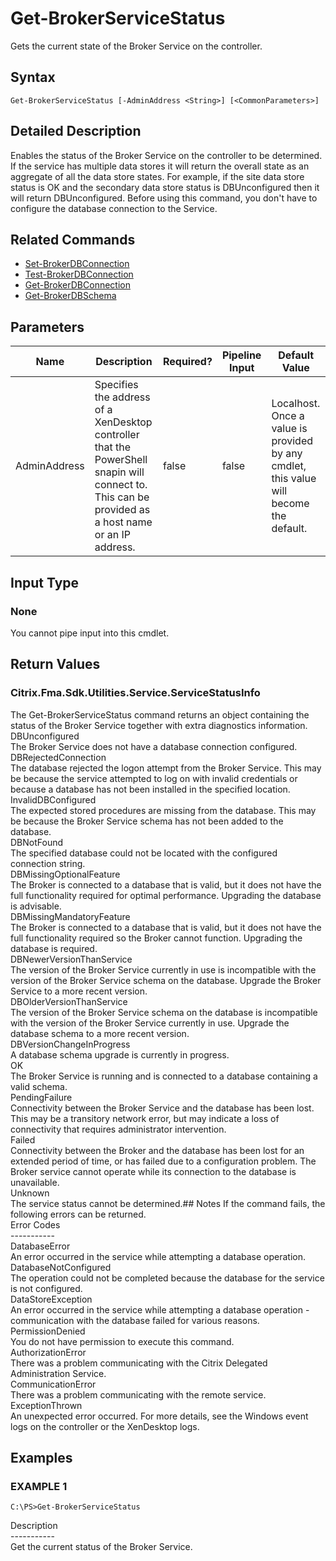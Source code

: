 ﻿# Get-BrokerServiceStatus

   Gets the current state of the Broker Service on the controller.

## Syntax
```
Get-BrokerServiceStatus [-AdminAddress <String>] [<CommonParameters>]
```

## Detailed Description
   Enables the status of the Broker Service on the controller to be determined. If the service has multiple data stores it will return the overall state as an aggregate of all the data store states. For example, if the site data store status is OK and the secondary data store status is DBUnconfigured then it will return DBUnconfigured. Before using this command, you don't have to configure the database connection to the Service.

## Related Commands
  * [Set-BrokerDBConnection](Set-BrokerDBConnection.html)
  * [Test-BrokerDBConnection](Test-BrokerDBConnection.html)
  * [Get-BrokerDBConnection](Get-BrokerDBConnection.html)
  * [Get-BrokerDBSchema](Get-BrokerDBSchema.html)
## Parameters

| Name   | Description | Required? | Pipeline Input | Default Value |
| --- | --- | --- | --- | --- |
| AdminAddress | Specifies the address of a XenDesktop controller that the PowerShell snapin will connect to. This can be provided as a host name or an IP address. | false | false | Localhost. Once a value is provided by any cmdlet, this value will become the default. |

## Input Type
### None
   You cannot pipe input into this cmdlet.
## Return Values
### Citrix.Fma.Sdk.Utilities.Service.ServiceStatusInfo
   The Get-BrokerServiceStatus command returns an object containing the status of the Broker Service together with extra diagnostics information.<br>DBUnconfigured<br>    The Broker Service does not have a database connection configured.<br>DBRejectedConnection<br>    The database rejected the logon attempt from the Broker Service.  This may be because the service attempted to log on with invalid credentials or because a database has not been installed in the specified location.<br>InvalidDBConfigured<br>    The expected stored procedures are missing from the database. This may be because the Broker Service schema has not been added to the database.<br>DBNotFound<br>    The specified database could not be located with the configured connection string.<br>DBMissingOptionalFeature<br>    The Broker is connected to a database that is valid, but it does not have the full functionality required for optimal performance. Upgrading the database is advisable.<br>DBMissingMandatoryFeature<br>    The Broker is connected to a database that is valid, but it does not have the full functionality required so the Broker cannot function. Upgrading the database is required.<br>DBNewerVersionThanService<br>    The version of the Broker Service currently in use is incompatible with the version of the Broker Service schema on the database.  Upgrade the Broker Service to a more recent version.<br>DBOlderVersionThanService<br>    The version of the Broker Service schema on the database is incompatible with the version of the Broker Service currently in use.  Upgrade the database schema to a more recent version.<br>DBVersionChangeInProgress<br>    A database schema upgrade is currently in progress.<br>OK<br>    The Broker Service is running and is connected to a database containing a valid schema.<br>PendingFailure<br>    Connectivity between the Broker Service and the database has been lost. This may be a transitory network error, but may indicate a loss of connectivity that requires administrator intervention.<br>Failed<br>    Connectivity between the Broker and the database has been lost for an extended period of time, or has failed due to a configuration problem. The Broker service cannot operate while its connection to the database is unavailable.<br>Unknown<br>    The service status cannot be determined.## Notes
   If the command fails, the following errors can be returned.<br>    Error Codes<br>    -----------<br>    DatabaseError<br>        An error occurred in the service while attempting a database operation.<br>    DatabaseNotConfigured<br>        The operation could not be completed because the database for the service is not configured.<br>    DataStoreException<br>        An error occurred in the service while attempting a database operation - communication with the database failed for various reasons.<br>    PermissionDenied<br>        You do not have permission to execute this command.<br>    AuthorizationError<br>        There was a problem communicating with the Citrix Delegated Administration Service.<br>    CommunicationError<br>        There was a problem communicating with the remote service.<br>    ExceptionThrown<br>        An unexpected error occurred.  For more details, see the Windows event logs on the controller or the XenDesktop logs.
## Examples

### EXAMPLE 1
```
C:\PS>Get-BrokerServiceStatus
```
   Description<br>-----------<br>Get the current status of the Broker Service.
